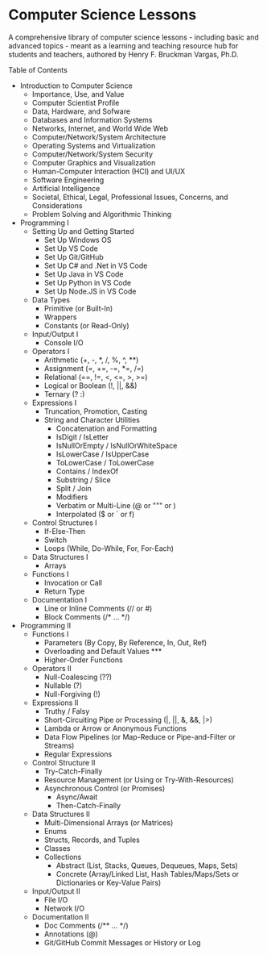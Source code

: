 # Computer Science Lessons
A comprehensive library of computer science lessons - including basic and advanced topics - meant as a learning and teaching resource hub for students and teachers, authored by Henry F. Bruckman Vargas, Ph.D.

Table of Contents

- Introduction to Computer Science
  - Importance, Use, and Value
  - Computer Scientist Profile
  - Data, Hardware, and Sofware
  - Databases and Information Systems
  - Networks, Internet, and World Wide Web
  - Computer/Network/System Architecture
  - Operating Systems and Virtualization
  - Computer/Network/System Security
  - Computer Graphics and Visualization
  - Human-Computer Interaction (HCI) and UI/UX
  - Software Engineering
  - Artificial Intelligence
  - Societal, Ethical, Legal, Professional Issues, Concerns, and Considerations
  - Problem Solving and Algorithmic Thinking
- Programming I
  - Setting Up and Getting Started
    - Set Up Windows OS
    - Set Up VS Code
    - Set Up Git/GitHub
    - Set Up C# and .Net in VS Code
    - Set Up Java in VS Code
    - Set Up Python in VS Code
    - Set Up Node.JS in VS Code
  - Data Types
    - Primitive (or Built-In)
    - Wrappers
    - Constants (or Read-Only)
  - Input/Output I
    - Console I/O
  - Operators I
    - Arithmetic (+, -, *, /, %, ^, **)
    - Assignment (=, +=, -=, *=, /=)
    - Relational (==, !=, <, <=, >, >=)
    - Logical or Boolean (!, ||, &&)
    - Ternary (? :)
  - Expressions I
    - Truncation, Promotion, Casting
    - String and Character Utilities
      - Concatenation and Formatting
      - IsDigit / IsLetter
      - IsNullOrEmpty / IsNullOrWhiteSpace
      - IsLowerCase / IsUpperCase
      - ToLowerCase / ToLowerCase
      - Contains / IndexOf
      - Substring / Slice
      - Split / Join
      - Modifiers
      -   Verbatim or Multi-Line (@ or """ or \)
      -   Interpolated ($ or ` or f)
  - Control Structures I
    - If-Else-Then
    - Switch
    - Loops (While, Do-While, For, For-Each)
  - Data Structures I
    - Arrays
  - Functions I
    - Invocation or Call
    - Return Type
  - Documentation I
    - Line or Inline Comments (// or #)
    - Block Comments (/* ... */)
- Programming II
  - Functions I
    - Parameters (By Copy, By Reference, In, Out, Ref)
    - Overloading and Default Values ***
    - Higher-Order Functions
  - Operators II
    - Null-Coalescing (??)
    - Nullable (?)
    - Null-Forgiving (!)
  - Expressions II
    - Truthy / Falsy
    - Short-Circuiting Pipe or Processing (|, ||, &, &&, |>)
    - Lambda or Arrow or Anonymous Functions
    - Data Flow Pipelines (or Map-Reduce or Pipe-and-Filter or Streams)
    - Regular Expressions
  - Control Structure II
    - Try-Catch-Finally
    - Resource Management (or Using or Try-With-Resources)
    - Asynchronous Control (or Promises)
      - Async/Await
      - Then-Catch-Finally
  - Data Structures II
    - Multi-Dimensional Arrays (or Matrices)
    - Enums
    - Structs, Records, and Tuples
    - Classes
    - Collections
      - Abstract (List, Stacks, Queues, Dequeues, Maps, Sets)
      - Concrete (Array/Linked List, Hash Tables/Maps/Sets or Dictionaries or Key-Value Pairs)
  - Input/Output II
    - File I/O
    - Network I/O
  - Documentation II
    - Doc Comments (/** ... */)
    - Annotations (@)
    - Git/GitHub Commit Messages or History or Log
